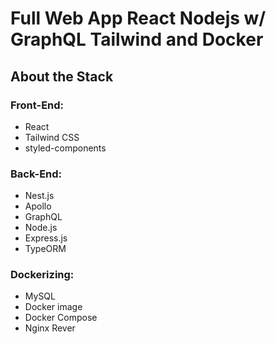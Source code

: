 # Full Web App React Nodejs w/ GraphQL Tailwind and Docker

## About the Stack

### Front-End:

<ul>
<li>React</li>
<li> Tailwind CSS</li>
<li>styled-components</li>
</ul>

### Back-End:

<ul>
<li>Nest.js</li>
<li>Apollo</li>
<li>GraphQL</li>
<li>Node.js</li>
<li>Express.js</li>
<li>TypeORM</li>
</ul>

### Dockerizing:

<ul>
<li>MySQL</li>
<li>Docker image</li>
<li>Docker Compose</li>
<li> Nginx Rever</li>
</ul>
